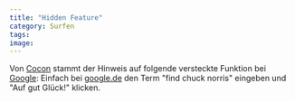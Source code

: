 ```yaml
---
title: "Hidden Feature"
category: Surfen
tags: 
image: 
---
```


Von [Cocon](http://www.myspace.com/dercocon) stammt der Hinweis auf folgende versteckte Funktion bei [Google](http://www.google.de): Einfach bei [google.de](http://www.google.de/) den Term "find chuck norris" eingeben und "Auf gut Glück!" klicken.